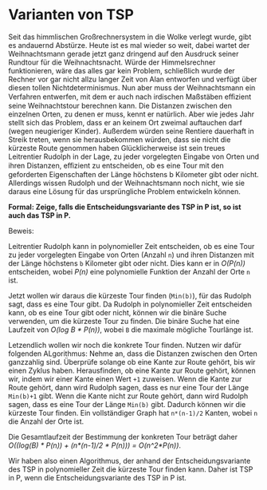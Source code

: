 # Varianten von TSP
Seit das himmlischen Großrechnersystem in die Wolke verlegt wurde, gibt es andauernd Abstürze.
Heute ist es mal wieder so weit, dabei wartet der Weihnachtsmann gerade jetzt ganz dringend auf den Ausdruck seiner Rundtour für die Weihnachtsnacht. 
Würde der Himmelsrechner funktionieren, wäre das alles gar kein Problem, schließlich wurde der Rechner vor gar nicht allzu langer Zeit von Alan entworfen und verfügt über diesen tollen Nichtdeterminismus. 
Nun aber muss der Weihnachtsmann ein Verfahren entwerfen, mit dem er auch nach irdischen Maßstäben eﬀizient seine Weihnachtstour berechnen kann.
Die Distanzen zwischen den einzelnen Orten, zu denen er muss, kennt er natürlich. Aber wie jedes Jahr stellt sich das Problem, dass er an keinem Ort zweimal auftauchen darf (wegen neugieriger Kinder). 
Außerdem würden seine Rentiere dauerhaft in Streik treten, wenn sie herausbekommen würden, dass sie nicht die kürzeste Route genommen haben
Glücklicherweise ist sein treues Leitrentier Rudolph in der Lage, zu jeder vorgelegten Eingabe von Orten und ihren Distanzen, eﬀizient zu entscheiden, ob es eine Tour mit den geforderten Eigenschaften der Länge höchstens b Kilometer gibt oder nicht. 
Allerdings wissen Rudolph und der Weihnachtsmann noch nicht, wie sie daraus eine Lösung für das ursprüngliche Problem entwickeln können.

**Formal: Zeige, falls die Entscheidungsvariante des TSP in P ist, so ist auch das TSP in P.**

Beweis:

Leitrentier Rudolph kann in polynomieller Zeit entscheiden, 
ob es eine Tour zu jeder vorgelegten Eingabe von Orten (Anzahl `n`) und ihren Distanzen mit der Länge höchstens `b` Kilometer gibt oder nicht.
Dies kann er in *O(P(n))* entscheiden, wobei *P(n)* eine polynomielle Funktion der Anzahl der Orte `n` ist.

Jetzt wollen wir daraus die kürzeste Tour finden (`Min(b)`), für das Rudolph sagt, dass es eine Tour gibt.
Da Rudolph in polynomieller Zeit entscheiden kann, ob es eine Tour gibt oder nicht, können wir die binäre Suche verwenden, um die kürzeste Tour zu finden.
Die binäre Suche hat eine Laufzeit von *O(log B * P(n))*, wobei `B` die maximale mögliche Tourlänge ist.

Letzendlich wollen wir noch die konkrete Tour finden.
Nutzen wir dafür folgenden ALgorithmus:
Nehme an, dass die Distanzen zwischen den Orten ganzzahlig sind.
Überprüfe solange ob eine Kante zur Route gehört, bis wir einen Zyklus haben.
Herausfinden, ob eine Kante zur Route gehört, können wir, indem wir einer Kante einen Wert `+1` zuweisen.
Wenn die Kante zur Route gehört, dann wird Rudolph sagen, dass es nur eine Tour der Länge `Min(b)+1` gibt.
Wenn die Kante nicht zur Route gehört, dann wird Rudolph sagen, dass es eine Tour der Länge `Min(b)` gibt.
Dadurch können wir die kürzeste Tour finden.
Ein vollständiger Graph hat `n*(n-1)/2` Kanten, wobei `n` die Anzahl der Orte ist.

Die Gesamtlaufzeit der Bestimmung der konkreten Tour beträgt daher *O((log(B) \* P(n)) + (n\*(n-1)/2 \* P(n))) = O(n^2\*P(n))*.

Wir haben also einen Algorithmus, der anhand der Entscheidungsvariante des TSP in polynomieller Zeit die kürzeste Tour finden kann.
Daher ist TSP in P, wenn die Entscheidungsvariante des TSP in P ist.